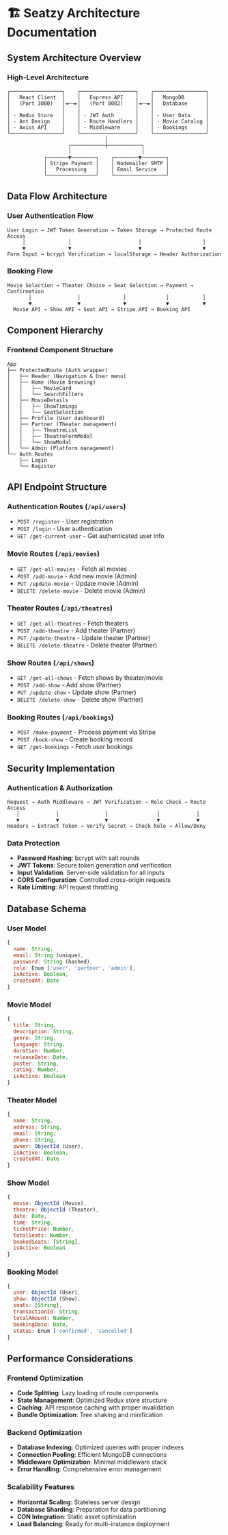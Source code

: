 # 🏗️ Seatzy Architecture Documentation

## System Architecture Overview

### High-Level Architecture

```
┌─────────────────┐    ┌──────────────────┐    ┌─────────────────┐
│   React Client  │    │   Express API    │    │   MongoDB       │
│   (Port 3000)   │◄──►│   (Port 8082)    │◄──►│   Database      │
│                 │    │                  │    │                 │
│ - Redux Store   │    │ - JWT Auth       │    │ - User Data     │
│ - Ant Design    │    │ - Route Handlers │    │ - Movie Catalog │
│ - Axios API     │    │ - Middleware     │    │ - Bookings      │
└─────────────────┘    └──────────────────┘    └─────────────────┘
                                │
                    ┌───────────┼───────────┐
                    │                       │
            ┌───────▼────────┐    ┌────────▼────────┐
            │ Stripe Payment │    │ Nodemailer SMTP │
            │   Processing   │    │ Email Service   │
            └────────────────┘    └─────────────────┘
```

## Data Flow Architecture

### User Authentication Flow
```
User Login → JWT Token Generation → Token Storage → Protected Route Access
     │              │                      │                    │
     ▼              ▼                      ▼                    ▼
Form Input → bcrypt Verification → localStorage → Header Authorization
```

### Booking Flow
```
Movie Selection → Theater Choice → Seat Selection → Payment → Confirmation
       │               │              │             │           │
       ▼               ▼              ▼             ▼           ▼
  Movie API → Show API → Seat API → Stripe API → Booking API
```

## Component Hierarchy

### Frontend Component Structure
```
App
├── ProtectedRoute (Auth wrapper)
│   ├── Header (Navigation & User menu)
│   ├── Home (Movie browsing)
│   │   ├── MovieCard
│   │   └── SearchFilters
│   ├── MovieDetails
│   │   ├── ShowTimings
│   │   └── SeatSelection
│   ├── Profile (User dashboard)
│   ├── Partner (Theater management)
│   │   ├── TheatreList
│   │   ├── TheatreFormModal
│   │   └── ShowModal
│   └── Admin (Platform management)
└── Auth Routes
    ├── Login
    └── Register
```

## API Endpoint Structure

### Authentication Routes (`/api/users`)
- `POST /register` - User registration
- `POST /login` - User authentication
- `GET /get-current-user` - Get authenticated user info

### Movie Routes (`/api/movies`)
- `GET /get-all-movies` - Fetch all movies
- `POST /add-movie` - Add new movie (Admin)
- `PUT /update-movie` - Update movie (Admin)
- `DELETE /delete-movie` - Delete movie (Admin)

### Theater Routes (`/api/theatres`)
- `GET /get-all-theatres` - Fetch theaters
- `POST /add-theatre` - Add theater (Partner)
- `PUT /update-theatre` - Update theater (Partner)
- `DELETE /delete-theatre` - Delete theater (Partner)

### Show Routes (`/api/shows`)
- `GET /get-all-shows` - Fetch shows by theater/movie
- `POST /add-show` - Add show (Partner)
- `PUT /update-show` - Update show (Partner)
- `DELETE /delete-show` - Delete show (Partner)

### Booking Routes (`/api/bookings`)
- `POST /make-payment` - Process payment via Stripe
- `POST /book-show` - Create booking record
- `GET /get-bookings` - Fetch user bookings

## Security Implementation

### Authentication & Authorization
```
Request → Auth Middleware → JWT Verification → Role Check → Route Access
   │            │               │                │            │
   ▼            ▼               ▼                ▼            ▼
Headers → Extract Token → Verify Secret → Check Role → Allow/Deny
```

### Data Protection
- **Password Hashing**: bcrypt with salt rounds
- **JWT Tokens**: Secure token generation and verification
- **Input Validation**: Server-side validation for all inputs
- **CORS Configuration**: Controlled cross-origin requests
- **Rate Limiting**: API request throttling

## Database Schema

### User Model
```javascript
{
  name: String,
  email: String (unique),
  password: String (hashed),
  role: Enum ['user', 'partner', 'admin'],
  isActive: Boolean,
  createdAt: Date
}
```

### Movie Model
```javascript
{
  title: String,
  description: String,
  genre: String,
  language: String,
  duration: Number,
  releaseDate: Date,
  poster: String,
  rating: Number,
  isActive: Boolean
}
```

### Theater Model
```javascript
{
  name: String,
  address: String,
  email: String,
  phone: String,
  owner: ObjectId (User),
  isActive: Boolean,
  createdAt: Date
}
```

### Show Model
```javascript
{
  movie: ObjectId (Movie),
  theatre: ObjectId (Theater),
  date: Date,
  time: String,
  ticketPrice: Number,
  totalSeats: Number,
  bookedSeats: [String],
  isActive: Boolean
}
```

### Booking Model
```javascript
{
  user: ObjectId (User),
  show: ObjectId (Show),
  seats: [String],
  transactionId: String,
  totalAmount: Number,
  bookingDate: Date,
  status: Enum ['confirmed', 'cancelled']
}
```

## Performance Considerations

### Frontend Optimization
- **Code Splitting**: Lazy loading of route components
- **State Management**: Optimized Redux store structure
- **Caching**: API response caching with proper invalidation
- **Bundle Optimization**: Tree shaking and minification

### Backend Optimization
- **Database Indexing**: Optimized queries with proper indexes
- **Connection Pooling**: Efficient MongoDB connections
- **Middleware Optimization**: Minimal middleware stack
- **Error Handling**: Comprehensive error management

### Scalability Features
- **Horizontal Scaling**: Stateless server design
- **Database Sharding**: Preparation for data partitioning
- **CDN Integration**: Static asset optimization
- **Load Balancing**: Ready for multi-instance deployment